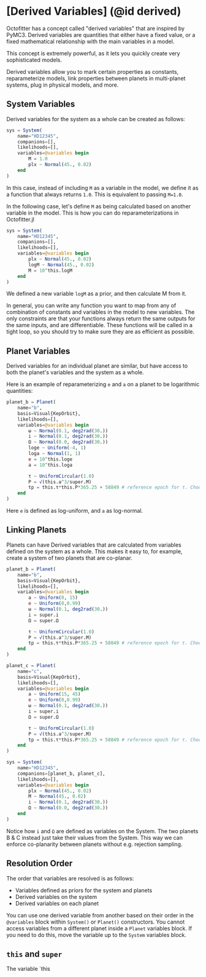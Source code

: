 #  [Derived Variables] (@id derived)

Octofitter has a concept called "derived variables" that are inspired by PyMC3.
Derived variables are quantities that either have a fixed value, or a fixed mathematical relationship with the main variables in a model.

This concept is extremely powerful, as it lets you quickly create very sophisticated models.

Derived variables allow you to mark certain properties as constants, reparameterize models, link properties between planets in multi-planet systems, plug in physical models, and more.

## System Variables
Derived variables for the system as a whole can be created as follows:

```julia
sys = System(
    name="HD12345",
    companions=[],
    likelihoods=[],
    variables=@variables begin
        M = 1.0
        plx ~ Normal(45., 0.02)
    end
)
```
In this case, instead of including `M` as a variable in the model, we define it as a function that always returns `1.0`. This is equivalent to passing `M=1.0`.

In the following case, let's define `M` as being calculated based on another variable in the model. This is how you can do reparameterizations in Octofitter.jl
```julia
sys = System(
    name="HD12345",
    companions=[],
    likelihoods=[],
    variables=@variables begin
        plx ~ Normal(45., 0.02)
        logM ~ Normal(45., 0.02)
        M = 10^this.logM
    end
)
```
We defined a new variable `logM` as a prior, and then calculate M from it.

In general, you can write any function you want to map from any of combination of constants and variables in the model to new variables. The only constraints are that your functions always return the same outputs for the same inputs, and are differentiable. These functions will be called in a tight loop, so you should try to make sure they are as efficient as possible.


## Planet Variables
Derived variables for an individual planet are similar, but have access to both the planet's variables and the system as a whole.

Here is an example of reparameterizing `e` and `a` on a planet to be logarithmic quantities:
```julia
planet_b = Planet(
    name="b",
    basis=Visual{KepOrbit},
    likelihoods=[],
    variables=@variables begin
        ω ~ Normal(0.1, deg2rad(30.))
        i ~ Normal(0.1, deg2rad(30.))
        Ω ~ Normal(0.0, deg2rad(30.))
        loge ~ Uniform(-4, 1)
        loga ~ Normal(1, 1)
        e = 10^this.loge
        a = 10^this.loga

        τ ~ UniformCircular(1.0)
        P = √(this.a^3/super.M)
        tp = this.τ*this.P*365.25 + 58849 # reference epoch for τ. Choose an MJD date near your data.
    end
)
```
Here `e` is defined as log-uniform, and `a` as log-normal.


## Linking Planets
Planets can have Derived variables that are calculated from variables defined on the system as a whole.
This makes it easy to, for example, create a system of two planets that are co-planar.

```julia
planet_b = Planet(
    name="b",
    basis=Visual{KepOrbit},
    likelihoods=[],
    variables=@variables begin
        a ~ Uniform(0, 15)
        e ~ Uniform(0,0.99)
        ω ~ Normal(0.1, deg2rad(30.))
        i = super.i
        Ω = super.Ω

        τ ~ UniformCircular(1.0)
        P = √(this.a^3/super.M)
        tp = this.τ*this.P*365.25 + 58849 # reference epoch for τ. Choose an MJD date near your data.
    end
)

planet_c = Planet(
    name="c",
    basis=Visual{KepOrbit},
    likelihoods=[],
    variables=@variables begin
        a ~ Uniform(15, 45)
        e ~ Uniform(0,0.99)
        ω ~ Normal(0.1, deg2rad(30.))
        i = super.i
        Ω = super.Ω

        τ ~ UniformCircular(1.0)
        P = √(this.a^3/super.M)
        tp = this.τ*this.P*365.25 + 58849 # reference epoch for τ. Choose an MJD date near your data.
    end
)

sys = System(
    name="HD12345",
    companions=[planet_b, planet_c],
    likelihoods=[],
    variables=@variables begin
        plx ~ Normal(45., 0.02)
        M ~ Normal(45., 0.02)
        i ~ Normal(0.1, deg2rad(30.))
        Ω ~ Normal(0.0, deg2rad(30.))
    end
)
```
Notice how `i` and `Ω` are defined as variables on the System. The two planets B & C instead just take their values from the System. This way we can enforce co-planarity between planets without e.g. rejection sampling.

## Resolution Order
The order that variables are resolved is as follows:
* Variables defined as priors for the system and planets
* Derived variables on the system
* Derived variables on each planet

You can use one derived variable from another based on their order in the `@variables` block within `System()` or `Planet()` constructors. 
You cannot access variables from a different planet inside a `Planet` variables block. If you need to do this, move the variable up to the `System` variables block.


## `this` and `super`

The variable `this
